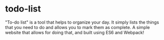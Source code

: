 # todo-list
"To-do list" is a tool that helps to organize your day. It simply lists the things that you need to do and allows you to mark them as complete. A simple website that allows for doing that, and built using ES6 and Webpack!
